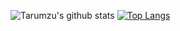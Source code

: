 ![Tarumzu's github stats](https://github-readme-stats.vercel.app/api?username=tarumzu&show_icons=true)
[![Top Langs](https://github-readme-stats.vercel.app/api/top-langs/?username=tarumzu&layout=compact)](https://github.com/anuraghazra/github-readme-stats)
